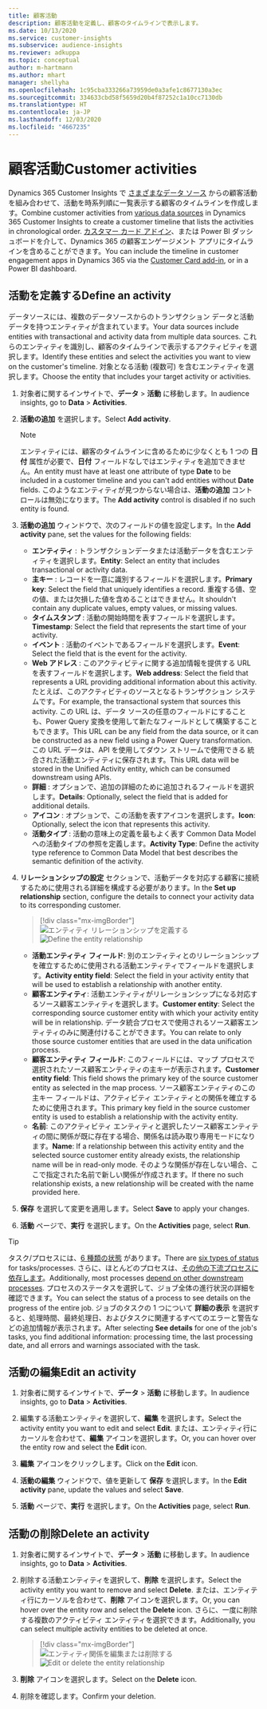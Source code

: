 ```yaml
---
title: 顧客活動
description: 顧客活動を定義し、顧客のタイムラインで表示します。
ms.date: 10/13/2020
ms.service: customer-insights
ms.subservice: audience-insights
ms.reviewer: adkuppa
ms.topic: conceptual
author: m-hartmann
ms.author: mhart
manager: shellyha
ms.openlocfilehash: 1c95cba333266a73959de0a3afe1c8677130a3ec
ms.sourcegitcommit: 334633cbd58f5659d20b4f87252c1a10cc7130db
ms.translationtype: HT
ms.contentlocale: ja-JP
ms.lasthandoff: 12/03/2020
ms.locfileid: "4667235"
---
```

# <a name="customer-activities"></a><span data-ttu-id="6bd9f-103">顧客活動</span><span class="sxs-lookup"><span data-stu-id="6bd9f-103">Customer activities</span></span>

<span data-ttu-id="6bd9f-104">Dynamics 365 Customer Insights で [さまざまなデータ ソース](data-sources.md) からの顧客活動を組み合わせて、活動を時系列順に一覧表示する顧客のタイムラインを作成します。</span><span class="sxs-lookup"><span data-stu-id="6bd9f-104">Combine customer activities from [various data sources](data-sources.md) in Dynamics 365 Customer Insights to create a customer timeline that lists the activities in chronological order.</span></span> <span data-ttu-id="6bd9f-105">[カスタマー カード アドイン](customer-card-add-in.md)、または Power BI ダッシュボードを介して、Dynamics 365 の顧客エンゲージメント アプリにタイムラインを含めることができます。</span><span class="sxs-lookup"><span data-stu-id="6bd9f-105">You can include the timeline in customer engagement apps in Dynamics 365 via the [Customer Card add-in](customer-card-add-in.md), or in a Power BI dashboard.</span></span>

## <a name="define-an-activity"></a><span data-ttu-id="6bd9f-106">活動を定義する</span><span class="sxs-lookup"><span data-stu-id="6bd9f-106">Define an activity</span></span>

<span data-ttu-id="6bd9f-107">データソースには、複数のデータソースからのトランザクション データと活動データを持つエンティティが含まれています。</span><span class="sxs-lookup"><span data-stu-id="6bd9f-107">Your data sources include entities with transactional and activity data from multiple data sources.</span></span> <span data-ttu-id="6bd9f-108">これらのエンティティを識別し、顧客のタイムラインで表示するアクティビティを選択します。</span><span class="sxs-lookup"><span data-stu-id="6bd9f-108">Identify these entities and select the activities you want to view on the customer's timeline.</span></span> <span data-ttu-id="6bd9f-109">対象となる活動 (複数可) を含むエンティティを選択します。</span><span class="sxs-lookup"><span data-stu-id="6bd9f-109">Choose the entity that includes your target activity or activities.</span></span>

1. <span data-ttu-id="6bd9f-110">対象者に関するインサイトで、**データ** > **活動** に移動します。</span><span class="sxs-lookup"><span data-stu-id="6bd9f-110">In audience insights, go to **Data** > **Activities**.</span></span>

1. <span data-ttu-id="6bd9f-111">**活動の追加** を選択します。</span><span class="sxs-lookup"><span data-stu-id="6bd9f-111">Select **Add activity**.</span></span>

   > [!NOTE]
   > <span data-ttu-id="6bd9f-112">エンティティには、顧客のタイムラインに含めるために少なくとも 1 つの **日付** 属性が必要で、**日付** フィールドなしではエンティティを追加できません。</span><span class="sxs-lookup"><span data-stu-id="6bd9f-112">An entity must have at least one attribute of type **Date** to be included in a customer timeline and you can't add entities without **Date** fields.</span></span> <span data-ttu-id="6bd9f-113">このようなエンティティが見つからない場合は、**活動の追加** コントロールは無効になります。</span><span class="sxs-lookup"><span data-stu-id="6bd9f-113">The **Add activity** control is disabled if no such entity is found.</span></span>

1. <span data-ttu-id="6bd9f-114">**活動の追加** ウィンドウで、次のフィールドの値を設定します。</span><span class="sxs-lookup"><span data-stu-id="6bd9f-114">In the **Add activity** pane, set the values for the following fields:</span></span>

   - <span data-ttu-id="6bd9f-115">**エンティティ** : トランザクションデータまたは活動データを含むエンティティを選択します。</span><span class="sxs-lookup"><span data-stu-id="6bd9f-115">**Entity**: Select an entity that includes transactional or activity data.</span></span>
   - <span data-ttu-id="6bd9f-116">**主キー** : レコードを一意に識別するフィールドを選択します。</span><span class="sxs-lookup"><span data-stu-id="6bd9f-116">**Primary key**: Select the field that uniquely identifies a record.</span></span> <span data-ttu-id="6bd9f-117">重複する値、空の値、または欠損した値を含めることはできません。</span><span class="sxs-lookup"><span data-stu-id="6bd9f-117">It shouldn't contain any duplicate values, empty values, or missing values.</span></span>
   - <span data-ttu-id="6bd9f-118">**タイムスタンプ** : 活動の開始時間を表すフィールドを選択します。</span><span class="sxs-lookup"><span data-stu-id="6bd9f-118">**Timestamp**: Select the field that represents the start time of your activity.</span></span>
   - <span data-ttu-id="6bd9f-119">**イベント** : 活動のイベントであるフィールドを選択します。</span><span class="sxs-lookup"><span data-stu-id="6bd9f-119">**Event**: Select the field that is the event for the activity.</span></span>
   - <span data-ttu-id="6bd9f-120">**Web アドレス** : このアクティビティに関する追加情報を提供する URL を表すフィールドを選択します。</span><span class="sxs-lookup"><span data-stu-id="6bd9f-120">**Web address**: Select the field that represents a URL providing additional information about this activity.</span></span> <span data-ttu-id="6bd9f-121">たとえば、このアクティビティのソースとなるトランザクション システムです。</span><span class="sxs-lookup"><span data-stu-id="6bd9f-121">For example, the transactional system that sources this activity.</span></span> <span data-ttu-id="6bd9f-122">この URL は、データ ソースの任意のフィールドにすることも、Power Query 変換を使用して新たなフィールドとして構築することもできます。</span><span class="sxs-lookup"><span data-stu-id="6bd9f-122">This URL can be any field from the data source, or it can be constructed as a new field using a Power Query transformation.</span></span> <span data-ttu-id="6bd9f-123">この URL データは、API を使用してダウン ストリームで使用できる 統合された活動エンティティに保存されます。</span><span class="sxs-lookup"><span data-stu-id="6bd9f-123">This URL data will be stored in the Unified Activity entity, which can be consumed downstream using APIs.</span></span>
   - <span data-ttu-id="6bd9f-124">**詳細** : オプションで、追加の詳細のために追加されるフィールドを選択します。</span><span class="sxs-lookup"><span data-stu-id="6bd9f-124">**Details**: Optionally, select the field that is added for additional details.</span></span>
   - <span data-ttu-id="6bd9f-125">**アイコン** : オプションで、この活動を表すアイコンを選択します。</span><span class="sxs-lookup"><span data-stu-id="6bd9f-125">**Icon**: Optionally, select the icon that represents this activity.</span></span>
   - <span data-ttu-id="6bd9f-126">**活動タイプ** : 活動の意味上の定義を最もよく表す Common Data Model への活動タイプの参照を定義します。</span><span class="sxs-lookup"><span data-stu-id="6bd9f-126">**Activity Type**: Define the activity type reference to Common Data Model that best describes the semantic definition of the activity.</span></span>

1. <span data-ttu-id="6bd9f-127">**リレーションシップの設定** セクションで、活動データを対応する顧客に接続するために使用される詳細を構成する必要があります。</span><span class="sxs-lookup"><span data-stu-id="6bd9f-127">In the **Set up relationship** section, configure the details to connect your activity data to its corresponding customer.</span></span>

   > [!div class="mx-imgBorder"]
   > <span data-ttu-id="6bd9f-128">![エンティティ リレーションシップを定義する](media/activities-entities-define.png "エンティティ リレーションシップを定義する")</span><span class="sxs-lookup"><span data-stu-id="6bd9f-128">![Define the entity relationship](media/activities-entities-define.png "Define the entity relationship")</span></span>

    - <span data-ttu-id="6bd9f-129">**活動エンティティ フィールド**: 別のエンティティとのリレーションシップを確立するために使用される活動エンティティでフィールドを選択します。</span><span class="sxs-lookup"><span data-stu-id="6bd9f-129">**Activity entity field**: Select the field in your activity entity that will be used to establish a relationship with another entity.</span></span>
    - <span data-ttu-id="6bd9f-130">**顧客エンティティ**: 活動エンティティがリレーションシップになる対応するソース顧客エンティティを選択します。</span><span class="sxs-lookup"><span data-stu-id="6bd9f-130">**Customer entity**: Select the corresponding source customer entity with which your activity entity will be in relationship.</span></span> <span data-ttu-id="6bd9f-131">データ統合プロセスで使用されるソース顧客エンティティのみに関連付けることができます。</span><span class="sxs-lookup"><span data-stu-id="6bd9f-131">You can relate to only those source customer entities that are used in the data unification process.</span></span>
    - <span data-ttu-id="6bd9f-132">**顧客エンティティ フィールド**: このフィールドには、マップ プロセスで選択されたソース顧客エンティティの主キーが表示されます。</span><span class="sxs-lookup"><span data-stu-id="6bd9f-132">**Customer entity field**: This field shows the primary key of the source customer entity as selected in the map process.</span></span> <span data-ttu-id="6bd9f-133">ソース顧客エンティティのこの主キー フィールドは、アクティビティ エンティティとの関係を確立するために使用されます。</span><span class="sxs-lookup"><span data-stu-id="6bd9f-133">This primary key field in the source customer entity is used to establish a relationship with the activity entity.</span></span>
    - <span data-ttu-id="6bd9f-134">**名前**: このアクティビティ エンティティと選択したソース顧客エンティティの間に関係が既に存在する場合、関係名は読み取り専用モードになります。</span><span class="sxs-lookup"><span data-stu-id="6bd9f-134">**Name**: If a relationship between this activity entity and the selected source customer entity already exists, the relationship name will be in read-only mode.</span></span> <span data-ttu-id="6bd9f-135">そのような関係が存在しない場合、ここで指定された名前で新しい関係が作成されます。</span><span class="sxs-lookup"><span data-stu-id="6bd9f-135">If there no such relationship exists, a new relationship will be created with the name provided here.</span></span>

1. <span data-ttu-id="6bd9f-136">**保存** を選択して変更を適用します。</span><span class="sxs-lookup"><span data-stu-id="6bd9f-136">Select **Save** to apply your changes.</span></span>

1. <span data-ttu-id="6bd9f-137">**活動** ページで、**実行** を選択します。</span><span class="sxs-lookup"><span data-stu-id="6bd9f-137">On the **Activities** page, select **Run**.</span></span>

> [!TIP]
> <span data-ttu-id="6bd9f-138">タスク/プロセスには、[6 種類の状態](system.md#status-types) があります。</span><span class="sxs-lookup"><span data-stu-id="6bd9f-138">There are [six types of status](system.md#status-types) for tasks/processes.</span></span> <span data-ttu-id="6bd9f-139">さらに、ほとんどのプロセスは、[その他の下流プロセスに依存します](system.md#refresh-policies)。</span><span class="sxs-lookup"><span data-stu-id="6bd9f-139">Additionally, most processes [depend on other downstream processes](system.md#refresh-policies).</span></span> <span data-ttu-id="6bd9f-140">プロセスのステータスを選択して、ジョブ全体の進行状況の詳細を確認できます。</span><span class="sxs-lookup"><span data-stu-id="6bd9f-140">You can select the status of a process to see details on the progress of the entire job.</span></span> <span data-ttu-id="6bd9f-141">ジョブのタスクの 1 つについて **詳細の表示** を選択すると、処理時間、最終処理日、およびタスクに関連するすべてのエラーと警告などの追加情報が表示されます。</span><span class="sxs-lookup"><span data-stu-id="6bd9f-141">After selecting **See details** for one of the job's tasks, you find additional information: processing time, the last processing date, and all errors and warnings associated with the task.</span></span>

## <a name="edit-an-activity"></a><span data-ttu-id="6bd9f-142">活動の編集</span><span class="sxs-lookup"><span data-stu-id="6bd9f-142">Edit an activity</span></span>

1. <span data-ttu-id="6bd9f-143">対象者に関するインサイトで、**データ** > **活動** に移動します。</span><span class="sxs-lookup"><span data-stu-id="6bd9f-143">In audience insights, go to **Data** > **Activities**.</span></span>

2. <span data-ttu-id="6bd9f-144">編集する活動エンティティを選択して、**編集** を選択します。</span><span class="sxs-lookup"><span data-stu-id="6bd9f-144">Select the activity entity you want to edit and select **Edit**.</span></span> <span data-ttu-id="6bd9f-145">または、エンティティ行にカーソルを合わせて、**編集** アイコンを選択します。</span><span class="sxs-lookup"><span data-stu-id="6bd9f-145">Or, you can hover over the entity row and select the **Edit** icon.</span></span>

3. <span data-ttu-id="6bd9f-146">**編集** アイコンをクリックします。</span><span class="sxs-lookup"><span data-stu-id="6bd9f-146">Click on the **Edit** icon.</span></span>

4. <span data-ttu-id="6bd9f-147">**活動の編集** ウィンドウで、値を更新して **保存** を選択します。</span><span class="sxs-lookup"><span data-stu-id="6bd9f-147">In the **Edit activity** pane, update the values and select **Save**.</span></span>

5. <span data-ttu-id="6bd9f-148">**活動** ページで、**実行** を選択します。</span><span class="sxs-lookup"><span data-stu-id="6bd9f-148">On the **Activities** page, select **Run**.</span></span>

## <a name="delete-an-activity"></a><span data-ttu-id="6bd9f-149">活動の削除</span><span class="sxs-lookup"><span data-stu-id="6bd9f-149">Delete an activity</span></span>

1. <span data-ttu-id="6bd9f-150">対象者に関するインサイトで、**データ** > **活動** に移動します。</span><span class="sxs-lookup"><span data-stu-id="6bd9f-150">In audience insights, go to **Data** > **Activities**.</span></span>

2. <span data-ttu-id="6bd9f-151">削除する活動エンティティを選択して、**削除** を選択します。</span><span class="sxs-lookup"><span data-stu-id="6bd9f-151">Select the activity entity you want to remove and select **Delete**.</span></span> <span data-ttu-id="6bd9f-152">または、エンティティ行にカーソルを合わせて、**削除** アイコンを選択します。</span><span class="sxs-lookup"><span data-stu-id="6bd9f-152">Or, you can hover over the entity row and select the **Delete** icon.</span></span> <span data-ttu-id="6bd9f-153">さらに、一度に削除する複数のアクティビティ エンティティを選択できます。</span><span class="sxs-lookup"><span data-stu-id="6bd9f-153">Additionally, you can select multiple activity entities to be deleted at once.</span></span>
   > [!div class="mx-imgBorder"]
   > <span data-ttu-id="6bd9f-154">![エンティティ関係を編集または削除する](media/activities-entities-edit-delete.png "エンティティ関係を編集または削除する")</span><span class="sxs-lookup"><span data-stu-id="6bd9f-154">![Edit or delete the entity relationship](media/activities-entities-edit-delete.png "Edit or delete the entity relationship")</span></span>

3. <span data-ttu-id="6bd9f-155">**削除** アイコンを選択します。</span><span class="sxs-lookup"><span data-stu-id="6bd9f-155">Select on the **Delete** icon.</span></span>

4. <span data-ttu-id="6bd9f-156">削除を確認します。</span><span class="sxs-lookup"><span data-stu-id="6bd9f-156">Confirm your deletion.</span></span>

